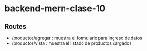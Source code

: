 # backend-mern-clase-10

## Routes
- /productos/agregar : muestra el formulario para ingreso de datos
- /productos/vista : muestra el listado de productos cargados